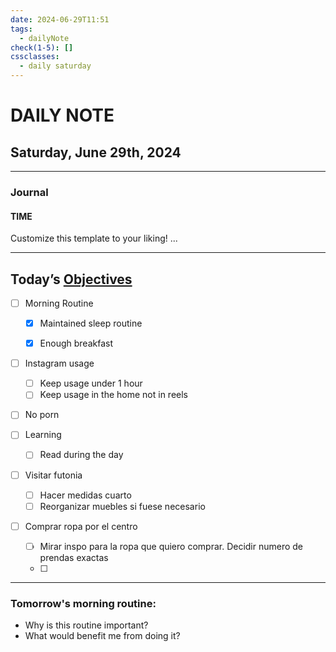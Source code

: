 ```yaml
---
date: 2024-06-29T11:51
tags:
  - dailyNote
check(1-5): []
cssclasses:
  - daily saturday
---
```


# DAILY NOTE
## Saturday, June 29th, 2024

***
### Journal
#### TIME
Customize this template to your liking!
...
***
## Today’s [Objectives](Objectives%20from%20March%2023%20to%20September%2023%20)

- [ ] Morning Routine
	- [x] Maintained sleep routine
	- [x] Enough breakfast


- [ ]  Instagram usage
	- [ ] Keep usage under 1 hour
	- [ ] Keep usage in the home not in reels

- [ ] No porn 

- [ ] Learning
	- [ ] Read during the day

- [ ] Visitar futonia 
	- [ ] Hacer medidas cuarto
	- [ ] Reorganizar muebles si fuese necesario
- [ ] Comprar ropa por el centro
	- [ ] Mirar inspo para la ropa que quiero comprar. Decidir numero de prendas exactas
	- [ ] 
---
### Tomorrow's morning routine: 
+ Why is this routine important? 
+ What would benefit me from doing it?